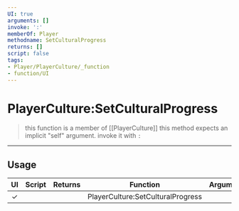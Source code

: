 ```yaml
---
UI: true
arguments: []
invoke: ':'
memberOf: Player
methodname: SetCulturalProgress
returns: []
script: false
tags:
- Player/PlayerCulture/_function
- function/UI
---
```

# PlayerCulture:SetCulturalProgress
> this function is a member of [[PlayerCulture]]
> this method expects an implicit "self" argument. invoke it with `:`
-----
## Usage
|  UI | Script | Returns | Function | Arguments |
|:---:|:------:|-------:|:--------:|:---------|
|✓| ||PlayerCulture:SetCulturalProgress||
